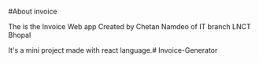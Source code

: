 #About invoice 
 
The is the Invoice Web app Created by Chetan Namdeo of IT branch LNCT Bhopal

It's a mini project made with react language.#   I n v o i c e - G e n e r a t o r  
 